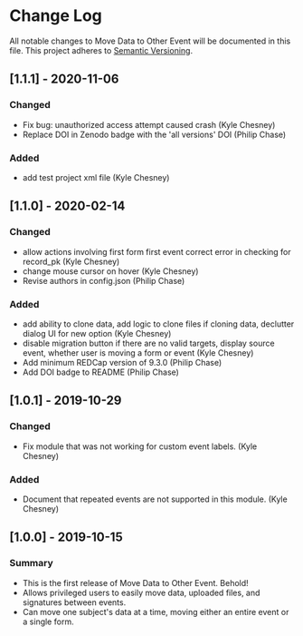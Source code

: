 # Change Log
All notable changes to Move Data to Other Event will be documented in this file. This project adheres to [Semantic Versioning](http://semver.org/).


## [1.1.1] - 2020-11-06
### Changed
- Fix bug: unauthorized access attempt caused crash (Kyle Chesney)
- Replace DOI in Zenodo badge with the 'all versions' DOI (Philip Chase)

### Added
- add test project xml file (Kyle Chesney)


## [1.1.0] - 2020-02-14
### Changed
- allow actions involving first form first event correct error in checking for record_pk (Kyle Chesney)
- change mouse cursor on hover (Kyle Chesney)
- Revise authors in config.json (Philip Chase)

### Added
- add ability to clone data, add logic to clone files if cloning data, declutter dialog UI for new option (Kyle Chesney)
- disable migration button if there are no valid targets, display source event, whether user is moving a form or event (Kyle Chesney)
- Add minimum REDCap version of 9.3.0 (Philip Chase)
- Add DOI badge to README (Philip Chase)


## [1.0.1] - 2019-10-29
### Changed
- Fix module that was not working for custom event labels. (Kyle Chesney)

### Added
- Document that repeated events are not supported in this module. (Kyle Chesney)


## [1.0.0] - 2019-10-15
### Summary
 - This is the first release of Move Data to Other Event. Behold!
 - Allows privileged users to easily move data, uploaded files, and signatures between events. 
 - Can move one subject's data at a time, moving either an entire event or a single form.

